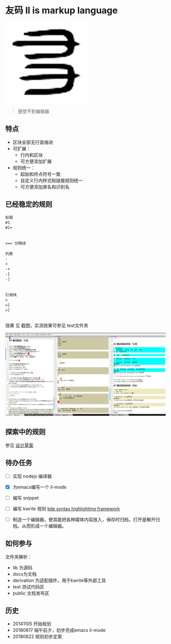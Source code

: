 # 友码 Il is markup language

![标志](/docs/images/il-logo.png)

> 感觉不到编辑器

## 特点

+ 区块全部无行首缩进
+ 可扩展：
  + 行内和区块
  + 可方便添加扩展
+ 规则统一：
  + 起始和终点符号一致
  + 自定义行内样式和链接规则统一
  + 可方便添加类名和识别名


## 已经稳定的规则

```
标题
#1
#1+


=== 分隔线

列表
-
+
-+
-[
-]


引用块
>
>[
>]


```

效果 见 截图，实测效果可参见 test文件夹

![截图](/docs/images/screen1.png)



## 探索中的规则

参见 [设计草案](/docs/2018-06-22-友码文设计初步定案.md)


## 待办任务

- [ ] 实现 nodejs 编译器
- [x] 为emacs编写一个 il-mode
- [ ] 编写 snippet
- [ ] 编写 kwrite 规则 [kde syntax highlighting framework](https://github.com/KDE/syntax-highlighting)
- [ ] 制造一个编辑器，使其能把各种媒体内容放入，保存时归档，打开是解开归档。从而形成一个编辑器。




## 如何参与

文件夹解析：
- lib 为源码
- docs为文档
- derivation 为适配插件，用于kwrite等外部工具
- test 测试代码区
- public 文档发布区

## 历史

+ 20141105 开始规划
+ 20180617 端午前夕，初步完成emacs il-mode
+ 20180622 规则初步定案



